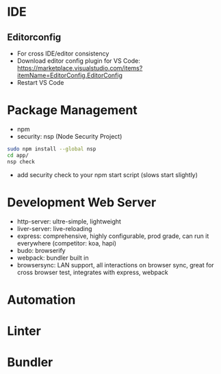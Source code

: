 # IDE

## Editorconfig
* For cross IDE/editor consistency
* Download editor config plugin for VS Code: https://marketplace.visualstudio.com/items?itemName=EditorConfig.EditorConfig
* Restart VS Code

# Package Management
* npm
* security: nsp (Node Security Project)
```bash
sudo npm install --global nsp
cd app/
nsp check
```
* add security check to your npm start script (slows start slightly)

# Development Web Server 
* http-server: ultre-simple, lightweight
* liver-server: live-reloading
* express: comprehensive, highly configurable, prod grade, can run it everywhere (competitor: koa, hapi)
* budo: browserify
* webpack: bundler built in
* browsersync: LAN support, all interactions on browser sync, great for cross browser test, integrates with express, webpack

# Automation

# Linter

# Bundler
